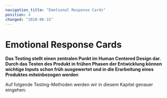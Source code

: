 ```yaml
---
navigation_title: "Emotional Response Cards"
position: 4
changed: "2018-06-15"
---
```


# Emotional Response Cards

**Das Testing stellt einen zentralen Punkt im Human Centered Design dar. Durch das Testen des Produkt in frühen Phasen der Entwicklung können wichtige Inputs schon früh ausgewertet und in die Erarbeitung eines Produktes miteinbezogen werden**

Auf folgende Testing-Methoden werden wir in diesem Kapitel genauer eingehen:
